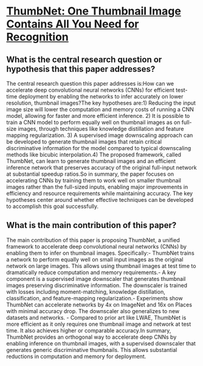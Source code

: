 # [ThumbNet: One Thumbnail Image Contains All You Need for Recognition](https://arxiv.org/abs/1904.05034)

## What is the central research question or hypothesis that this paper addresses?

The central research question this paper addresses is:How can we accelerate deep convolutional neural networks (CNNs) for efficient test-time deployment by enabling the networks to infer accurately on lower resolution, thumbnail images?The key hypotheses are:1) Reducing the input image size will lower the computation and memory costs of running a CNN model, allowing for faster and more efficient inference. 2) It is possible to train a CNN model to perform equally well on thumbnail images as on full-size images, through techniques like knowledge distillation and feature mapping regularization. 3) A supervised image downscaling approach can be developed to generate thumbnail images that retain critical discriminative information for the model compared to typical downscaling methods like bicubic interpolation.4) The proposed framework, called ThumbNet, can learn to generate thumbnail images and an efficient inference network that preserves accuracy of the original full-input network at substantial speedup ratios.So in summary, the paper focuses on accelerating CNNs by training them to work well on smaller thumbnail images rather than the full-sized inputs, enabling major improvements in efficiency and resource requirements while maintaining accuracy. The key hypotheses center around whether effective techniques can be developed to accomplish this goal successfully.


## What is the main contribution of this paper?

The main contribution of this paper is proposing ThumbNet, a unified framework to accelerate deep convolutional neural networks (CNNs) by enabling them to infer on thumbnail images. Specifically:- ThumbNet trains a network to perform equally well on small input images as the original network on large images. This allows using thumbnail images at test time to dramatically reduce computation and memory requirements.- A key component is a supervised image downscaler that generates thumbnail images preserving discriminative information. The downscaler is trained with losses including moment-matching, knowledge distillation, classification, and feature-mapping regularization.- Experiments show ThumbNet can accelerate networks by 4x on ImageNet and 16x on Places with minimal accuracy drop. The downscaler also generalizes to new datasets and networks. - Compared to prior art like LWAE, ThumbNet is more efficient as it only requires one thumbnail image and network at test time. It also achieves higher or comparable accuracy.In summary, ThumbNet provides an orthogonal way to accelerate deep CNNs by enabling inference on thumbnail images, with a supervised downscaler that generates generic discriminative thumbnails. This allows substantial reductions in computation and memory for deployment.
